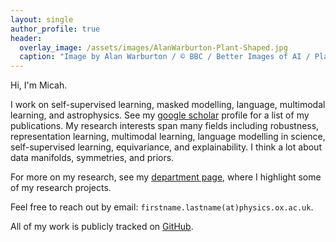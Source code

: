 ```yaml
---
layout: single
author_profile: true
header:
  overlay_image: /assets/images/AlanWarburton-Plant-Shaped.jpg
  caption: "Image by Alan Warburton / © BBC / Better Images of AI / Plant / CC-BY 4.0"
---
```


Hi, I'm Micah. 

I work on self-supervised learning, masked modelling, language, multimodal learning, and astrophysics. See my [google scholar](https://scholar.google.com/citations?user=Q7ziv7YAAAAJ) profile for a list of my publications. My research interests span many fields including robustness, representation learning, multimodal learning, language modelling in science, self-supervised learning, equivariance, and explainability. I think a lot about data manifolds, symmetries, and priors.

For more on my research, see my [department page](https://www.physics.ox.ac.uk/our-people/bowlesm), where I highlight some of my research projects.

Feel free to reach out by email: `firstname.lastname(at)physics.ox.ac.uk`.



All of my work is publicly tracked on [GitHub](https://github.com/mb010).



